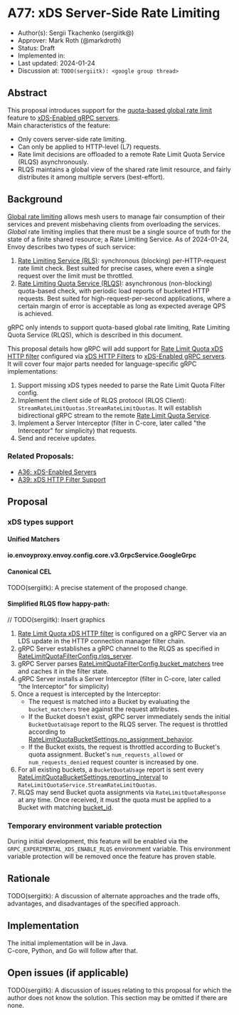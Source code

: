 A77: xDS Server-Side Rate Limiting
======

* Author(s): Sergii Tkachenko (sergiitk@)
* Approver: Mark Roth (@markdroth)
* Status: Draft
* Implemented in:
* Last updated: 2024-01-24
* Discussion at: `TODO(sergiitk): <google group thread>`

## Abstract

This proposal introduces support for the
[quota-based global rate limit](https://www.envoyproxy.io/docs/envoy/latest/configuration/http/http_filters/rate_limit_quota_filter)
feature to [xDS-Enabled gRPC servers][A36].\
Main characteristics of the feature:

* Only covers server-side rate limiting.
* Can only be applied to HTTP-level (L7) requests.
* Rate limit decisions are offloaded to a remote Rate Limit Quota Service (RLQS)
  asynchronously.
* RLQS maintains a global view of the shared rate limit resource, and fairly
  distributes it among multiple servers (best-effort).

## Background

[Global rate limiting](https://www.envoyproxy.io/docs/envoy/latest/intro/arch_overview/other_features/global_rate_limiting)
allows mesh users to manage fair consumption of their services and prevent
misbehaving clients from overloading the services. *Global* rate limiting
implies that there must be a single source of truth for the state of a finite
shared resource; a Rate Limiting Service. As of 2024-01-24, Envoy describes two
types of such service:

1. [Rate Limiting Service (RLS)](https://www.envoyproxy.io/docs/envoy/latest/intro/arch_overview/other_features/global_rate_limiting#per-connection-or-per-http-request-rate-limiting):
   synchronous (blocking) per-HTTP-request rate limit check. Best suited for
   precise cases, where even a single request over the limit must be throttled.
2. [Rate Limiting Quota Service (RLQS)](https://www.envoyproxy.io/docs/envoy/latest/intro/arch_overview/other_features/global_rate_limiting#quota-based-rate-limiting):
   asynchronous (non-blocking) quota-based check, with periodic load reports of
   bucketed HTTP requests. Best suited for high-request-per-second applications,
   where a certain margin of error is acceptable as long as expected average QPS
   is achieved.

gRPC only intends to support quota-based global rate limiting, Rate Limiting
Quota Service (RLQS), which is described in this document.

This proposal details how gRPC will add support
for [Rate Limit Quota xDS HTTP filter][rate_limit_quota_filter]
configured via [xDS HTTP Filters][A39] to [xDS-Enabled gRPC servers][A36]. It
will cover four major parts needed for language-specific gRPC implementations:

1. Support missing xDS types needed to parse the Rate Limit Quota Filter config.
2. Implement the client side of RLQS protocol (RLQS
   Client): `StreamRateLimitQuotas.StreamRateLimitQuotas`. It will establish
   bidirectional gRPC stream to the remote [Rate Limit Quota Service][rlqs].
3. Implement a Server Interceptor (filter in C-core, later called
   "the Interceptor" for simplicity) that requests.
4. Send and receive updates.

### Related Proposals:

* [A36: xDS-Enabled Servers][A36]
* [A39: xDS HTTP Filter Support][A39]

[A36]: A36-xds-for-servers.md

[A39]: A39-xds-http-filters.md

## Proposal

### xDS types support
#### Unified Matchers
#### io.envoyproxy.envoy.config.core.v3.GrpcService.GoogleGrpc
#### Canonical CEL

TODO(sergiitk): A precise statement of the proposed change.

#### Simplified RLQS flow happy-path:

// TODO(sergiitk): Insert graphics

1. [Rate Limit Quota xDS HTTP filter][rate_limit_quota_filter]
   is configured on a gRPC Server via an LDS update in the HTTP connection
   manager filter chain.
2. gRPC Server establishes a gRPC channel to the RLQS as specified
   in [RateLimitQuotaFilterConfig.rlqs_server].
3. gRPC Server parses [RateLimitQuotaFilterConfig.bucket_matchers] tree and
   caches it in the filter state.
4. gRPC Server installs a Server Interceptor (filter in C-core, later called
   "the Interceptor" for simplicity)
5. Once a request is intercepted by the Interceptor:
    - The request is matched into a Bucket by evaluating the `bucket_matchers`
      tree against the request attributes.
    - If the Bucket doesn't exist, gRPC server immediately sends the
      initial `BucketQuotaUsage` report to the RLQS server. The request is
      throttled according
      to [RateLimitQuotaBucketSettings.no_assignment_behavior].
    - If the Bucket exists, the request is throttled according to Bucket's quota
      assignment. Bucket's `num_requests_allowed`
      or `num_requests_denied` request counter is increased by one.
6. For all existing buckets, a `BucketQuotaUsage` report is sent
   every [RateLimitQuotaBucketSettings.reporting_interval]
   to `RateLimitQuotaService.StreamRateLimitQuotas`.
7. RLQS may send Bucket quota assignments via `RateLimitQuotaResponse` at any
   time. Once received, it must the quota must be applied to a Bucket with
   matching [bucket_id].

### Temporary environment variable protection

During initial development, this feature will be enabled via the
`GRPC_EXPERIMENTAL_XDS_ENABLE_RLQS` environment variable. This environment
variable protection will be removed once the feature has proven stable.

## Rationale

TODO(sergiitk): A discussion of alternate approaches and the trade offs,
advantages, and disadvantages of the specified approach.

## Implementation

The initial implementation will be in Java.\
C-core, Python, and Go will follow after that.

## Open issues (if applicable)

TODO(sergiitk): A discussion of issues relating to this proposal for which the
author does not know the solution. This section may be omitted if there are
none.

<!-- Reference links -->

[rate_limit_quota_filter]: https://www.envoyproxy.io/docs/envoy/latest/configuration/http/http_filters/rate_limit_quota_filter

[RateLimitQuotaBucketSettings.domain]: https://www.envoyproxy.io/docs/envoy/latest/api-v3/extensions/filters/http/rate_limit_quota/v3/rate_limit_quota.proto.html#envoy-v3-api-field-extensions-filters-http-rate-limit-quota-v3-ratelimitquotafilterconfig-domain

[RateLimitQuotaBucketSettings.no_assignment_behavior]: https://www.envoyproxy.io/docs/envoy/latest/api-v3/extensions/filters/http/rate_limit_quota/v3/rate_limit_quota.proto#envoy-v3-api-field-extensions-filters-http-rate-limit-quota-v3-ratelimitquotabucketsettings-no-assignment-behavior

[RateLimitQuotaBucketSettings.reporting_interval]: https://www.envoyproxy.io/docs/envoy/latest/api-v3/extensions/filters/http/rate_limit_quota/v3/rate_limit_quota.proto#envoy-v3-api-field-extensions-filters-http-rate-limit-quota-v3-ratelimitquotabucketsettings-reporting-interval

[RateLimitQuotaFilterConfig.rlqs_server]: https://www.envoyproxy.io/docs/envoy/latest/api-v3/extensions/filters/http/rate_limit_quota/v3/rate_limit_quota.proto#envoy-v3-api-field-extensions-filters-http-rate-limit-quota-v3-ratelimitquotafilterconfig-rlqs-server

[RateLimitQuotaFilterConfig.bucket_matchers]: https://www.envoyproxy.io/docs/envoy/latest/api-v3/extensions/filters/http/rate_limit_quota/v3/rate_limit_quota.proto#envoy-v3-api-field-extensions-filters-http-rate-limit-quota-v3-ratelimitquotafilterconfig-bucket-matchers

[bucket_id]: https://www.envoyproxy.io/docs/envoy/latest/api-v3/service/rate_limit_quota/v3/rlqs.proto#envoy-v3-api-field-service-rate-limit-quota-v3-ratelimitquotaresponse-bucketaction-bucket-id

[rlqs]: https://www.envoyproxy.io/docs/envoy/latest/api-v3/service/rate_limit_quota/v3/rlqs.proto
